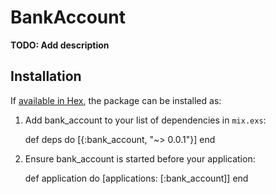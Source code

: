 # BankAccount

**TODO: Add description**

## Installation

If [available in Hex](https://hex.pm/docs/publish), the package can be installed as:

  1. Add bank_account to your list of dependencies in `mix.exs`:

        def deps do
          [{:bank_account, "~> 0.0.1"}]
        end

  2. Ensure bank_account is started before your application:

        def application do
          [applications: [:bank_account]]
        end
